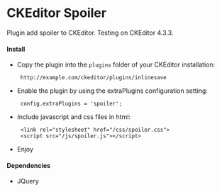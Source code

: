 CKEditor Spoiler
================

Plugin add spoiler to CKEditor. Testing on CKEditor 4.3.3.

#### Install

 - Copy the plugin into the `plugins` folder of your CKEditor installation:

		http://example.com/ckeditor/plugins/inlinesave

 - Enable the plugin by using the extraPlugins configuration setting:

		config.extraPlugins = 'spoiler';

 - Include javascript and css files in html:

		<link rel="stylesheet" href="/css/spoiler.css">
		<script src="/js/spoiler.js"></script>

 - Enjoy

#### Dependencies

 - JQuery